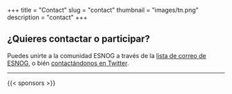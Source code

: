 +++
title = "Contact"
slug = "contact"
thumbnail = "images/tn.png"
description = "contact"
+++

## ¿Quieres contactar o participar?

Puedes unirte a la comunidad ESNOG a través de la [lista de correo de ESNOG](https://www2.esnog.net:8443/cgi-bin/mailman/listinfo/gore), o bién [contactándonos en Twitter](https://twitter.com/esnog1).

---------------------------

{{< sponsors >}}
